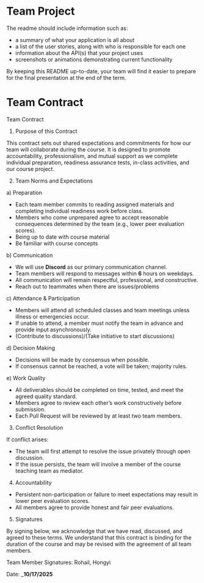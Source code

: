# Team Project

The readme should include information such as:
- a summary of what your application is all about
- a list of the user stories, along with who is responsible for each one
- information about the API(s) that your project uses 
- screenshots or animations demonstrating current functionality

By keeping this README up-to-date,
your team will find it easier to prepare for the final presentation
at the end of the term.

# Team Contract

Team Contract
1. Purpose of this Contract
   
This contract sets out shared expectations and commitments for how our team will collaborate during the course. It is designed to promote accountability, professionalism, and mutual support as we complete individual preparation, readiness assurance tests, in-class activities, and our course project.

2. Team Norms and Expectations

a) Preparation
  - Each team member commits to reading assigned materials and completing individual readiness work before class.
  - Members who come unprepared agree to accept reasonable consequences determined by the team (e.g., lower peer evaluation scores).
  - Being up to date with course material 
  - Be familiar with course concepts
    
b) Communication
  - We will use **Discord** as our primary communication channel.
  - Team members will respond to messages within **__6__** hours on weekdays.
  - All communication will remain respectful, professional, and constructive.
  - Reach out to teammates when there are issues/problems
    
c) Attendance & Participation
  - Members will attend all scheduled classes and team meetings unless illness or emergencies occur.
  - If unable to attend, a member must notify the team in advance and provide input asynchronously.
  - (Contribute to discussions)/(Take initiative to start discussions)
    
d) Decision Making
  - Decisions will be made by consensus when possible.
  - If consensus cannot be reached, a vote will be taken; majority rules.
    
e) Work Quality
  - All deliverables should be completed on time, tested, and meet the agreed quality standard.
  - Members agree to review each other’s work constructively before submission.
  - Each Pull Request will be reviewed by at least two team members.

3. Conflict Resolution
   
If conflict arises:
  - The team will first attempt to resolve the issue privately through open discussion.
  - If the issue persists, the team will involve a member of the course teaching team as mediator.

4. Accountability

  - Persistent non-participation or failure to meet expectations may result in lower peer evaluation scores.
  - All members agree to provide honest and fair peer evaluations.

5. Signatures

By signing below, we acknowledge that we have read, discussed, and agreed to these terms. We understand that this contract is binding for the duration of the course and may be revised with the agreement of all team members.

Team Member Signatures: Rohail, Hongyi

Date: ___10/17/2025__
